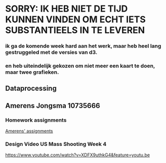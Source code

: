 # SORRY: IK HEB NIET DE TIJD KUNNEN VINDEN OM ECHT IETS SUBSTANTIEELS IN TE LEVEREN
### ik ga de komende week hard aan het werk, maar heb heel lang gestruggeled met de versies van d3.
### en heb uiteindelijk gekozen om niet meer een kaart te doen, maar twee grafieken. 
## Dataprocessing
## Amerens Jongsma 10735666
### Homework assignments
[Amerens' assignments](https://Amerens8.github.io/Dataprocessing)


### Design Video US Mass Shooting Week 4
https://www.youtube.com/watch?v=XDFX9uthkG4&feature=youtu.be
